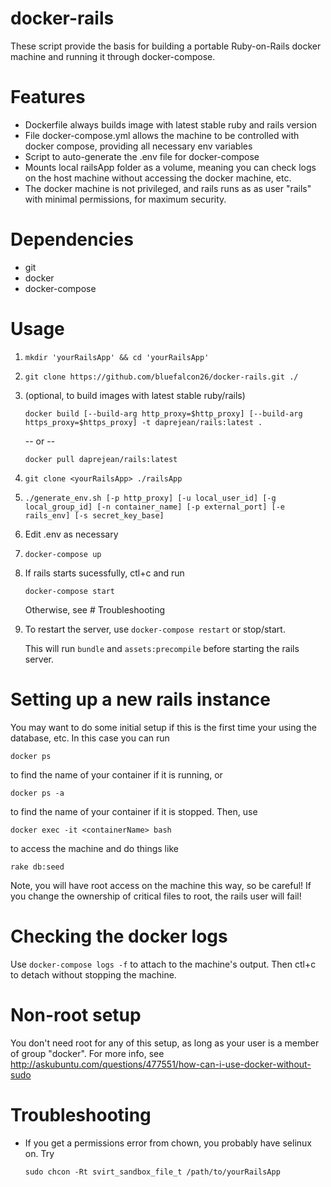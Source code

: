 # docker-rails

These script provide the basis for building a portable Ruby-on-Rails docker machine and running it through docker-compose.

# Features
* Dockerfile always builds image with latest stable ruby and rails version
* File docker-compose.yml allows the machine to be controlled with docker compose, providing all necessary env variables
* Script to auto-generate the .env file for docker-compose
* Mounts local railsApp folder as a volume, meaning you can check logs on the host machine without accessing the docker machine, etc.
* The docker machine is not privileged, and rails runs as as user "rails" with minimal permissions, for maximum security.

# Dependencies
* git
* docker
* docker-compose

# Usage
1. `mkdir 'yourRailsApp' && cd 'yourRailsApp'`
2. `git clone https://github.com/bluefalcon26/docker-rails.git ./`
3. (optional, to build images with latest stable ruby/rails)

    `docker build [--build-arg http_proxy=$http_proxy] [--build-arg https_proxy=$https_proxy] -t daprejean/rails:latest .`
    
    -- or --
    
    `docker pull daprejean/rails:latest`
4. `git clone <yourRailsApp> ./railsApp`
5. `./generate_env.sh [-p http_proxy] [-u local_user_id] [-g local_group_id] [-n container_name] [-p external_port] [-e rails_env] [-s secret_key_base]`
6. Edit .env as necessary
7. `docker-compose up`
8. If rails starts sucessfully, ctl+c and run
    
    `docker-compose start`
    
    Otherwise, see # Troubleshooting
9. To restart the server, use `docker-compose restart` or stop/start.

    This will run `bundle` and `assets:precompile` before starting the rails server.

# Setting up a new rails instance
You may want to do some initial setup if this is the first time your using the database, etc. In this case you can run

`docker ps`

to find the name of your container if it is running, or

`docker ps -a`

to find the name of your container if it is stopped.
Then, use

`docker exec -it <containerName> bash`

to access the machine and do things like

`rake db:seed`

Note, you will have root access on the machine this way, so be careful! If you change the ownership of critical files to root, the rails user will fail!

# Checking the docker logs
Use `docker-compose logs -f` to attach to the machine's output.
Then ctl+c to detach without stopping the machine.

# Non-root setup
You don't need root for any of this setup, as long as your user is a member of group "docker".
For more info, see http://askubuntu.com/questions/477551/how-can-i-use-docker-without-sudo

# Troubleshooting
* If you get a permissions error from chown, you probably have selinux on. Try

    `sudo chcon -Rt svirt_sandbox_file_t /path/to/yourRailsApp`
